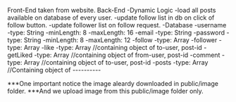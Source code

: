 Front-End taken from website.
Back-End
    -Dynamic Logic
        -load all posts available on database of every user.
        -update follow list in db on click of follow button.
        -update follower list on follow request.
    -Database
        -username
            -type: String
            -minLength: 8
            -maxLength: 16
        -email
            -type: String
        -password
            -type: String
            -minLength: 8
            -maxLength: 12
        -follow
            -type: Array
        -follower
            -type: Array
        -like
            -type: Array //containing object of to-user, post-id
        -getLiked
            -type: Array //containing object of from-user, post-id
        -comment
            -type: Array //containing object of to-user, post-id
        -posts
            -type: Array //Containing object of ----------

***One important notice the image aleardy downloaded in public/image folder.
***And we upload image from this public/image folder only.